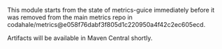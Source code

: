 This module starts from the state of metrics-guice immediately before it was removed from the main metrics repo in codahale/metrics@e058f76dabf3f805d1c220950a4f42c2ec605ecd.

Artifacts will be available in Maven Central shortly.

